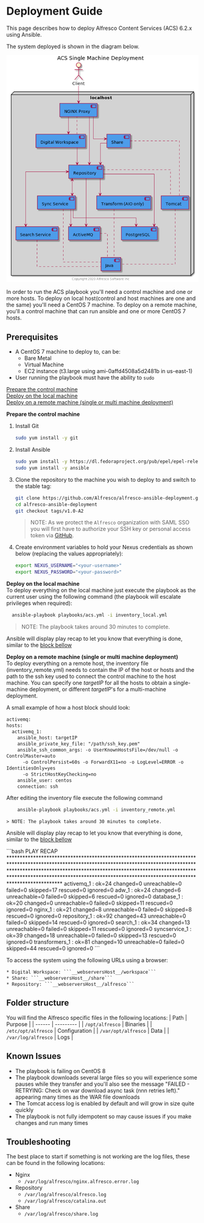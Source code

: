 # Deployment Guide

This page describes how to deploy Alfresco Content Services (ACS) 6.2.x using Ansible.

The system deployed is shown in the diagram below.

![Single Machine Deployment](./resources/acs-single-machine.png)


In order to run the ACS playbook you'll need a control machine and one or more hosts. To deploy on local host(control and host machines are one and the same) you'll need a CentOS 7 machine. To deploy on a remote machine, you'll a control machine that can run ansible and one or more CentOS 7 hosts.

## Prerequisites

* A CentOS 7 machine to deploy to, can be:
  * Bare Metal
  * Virtual Machine
  * EC2 instance (t3.large using ami-0affd4508a5d2481b in us-east-1)
* User running the playbook must have the ability to `sudo`


[Prepare the control machine](#prepare)   
[Deploy on the local machine](#local)  
[Deploy on a remote machine (single or multi machine deployment)](#remote) 


**<a name="prepare">Prepare the control machine**

1. Install Git

    ```bash
    sudo yum install -y git
    ```

2. Install Ansible

    ```bash
    sudo yum install -y https://dl.fedoraproject.org/pub/epel/epel-release-latest-7.noarch.rpm
    sudo yum install -y ansible
    ```

3. Clone the repository to the machine you wish to deploy to and switch to the stable tag:

    ```bash
    git clone https://github.com/Alfresco/alfresco-ansible-deployment.git
    cd alfresco-ansible-deployment
    git checkout tags/v1.0-A2
    ```

    > NOTE: As we protect the `Alfresco` organization with SAML SSO you will first have to authorize your SSH key or personal access token via [GitHub](https://github.com).

4. Create environment variables to hold your Nexus credentials as shown below (replacing the values appropriately):

    ```bash
    export NEXUS_USERNAME="<your-username>"
    export NEXUS_PASSWORD="<your-password>"
    ```

**<a name="local">Deploy on the local machine**  
To deploy everything on the local machine just execute the playbook as the current user using the following command (the playbook will escalate privileges when required):  

  ```bash
    ansible-playbook playbooks/acs.yml -i inventory_local.yml
  ```
> NOTE: The playbook takes around 30 minutes to complete.

Ansible will display play recap to let you know that everything is done, similar to the [block bellow](#recap)


**<a name="remote">Deploy on a remote machine (single or multi machine deployment)**  
To deploy everything on a remote host, the inventory file (inventory_remote.yml) needs to contain the IP of the host or hosts and the path to the ssh key used to connect the control machine to the host machine. You can specify one _targetIP_ for all the hosts to obtain a single-machine deployment, or different _targetIP_'s for a multi-machine deployment.

  A small example of how a host block should look:

```
activemq:
hosts:
  activemq_1:
    ansible_host: targetIP
    ansible_private_key_file: "/path/ssh_key.pem"
    ansible_ssh_common_args: -o UserKnownHostsFile=/dev/null -o ControlMaster=auto
      -o ControlPersist=60s -o ForwardX11=no -o LogLevel=ERROR -o IdentitiesOnly=yes
      -o StrictHostKeyChecking=no
    ansible_user: centos
    connection: ssh
```
   After editing the inventory file execute the following command

```bash
    ansible-playbook playbooks/acs.yml -i inventory_remote.yml
```

    > NOTE: The playbook takes around 30 minutes to complete.

Ansible will display play recap to let you know that everything is done, similar to the [block bellow](#recap)  

<a name="recap">
```bash  
PLAY RECAP *****************************************************************************************************************************************************************************************************************************************************************************************************************
activemq_1                 : ok=24   changed=0    unreachable=0    failed=0    skipped=17   rescued=0    ignored=0
adw_1                      : ok=24   changed=6    unreachable=0    failed=0    skipped=6    rescued=0    ignored=0
database_1                 : ok=20   changed=0    unreachable=0    failed=0    skipped=11   rescued=0    ignored=0
nginx_1                    : ok=21   changed=8    unreachable=0    failed=0    skipped=8    rescued=0    ignored=0
repository_1               : ok=92   changed=43   unreachable=0    failed=0    skipped=14   rescued=0    ignored=0
search_1                   : ok=34   changed=13   unreachable=0    failed=0    skipped=11   rescued=0    ignored=0
syncservice_1              : ok=39   changed=18   unreachable=0    failed=0    skipped=13   rescued=0    ignored=0
transformers_1             : ok=81   changed=10   unreachable=0    failed=0    skipped=44   rescued=0    ignored=0
```



To access the system using the following URLs using a browser:

    * Digital Workspace: ```__webserversHost__/workspace```
    * Share: ```__webserversHost__/share```
    * Repository: ```__webserversHost__/alfresco```

## Folder structure

You will find the Alfresco specific files in the following locations:
| Path   | Purpose   |
| ------ | --------- |
| ```/opt/alfresco```     | Binaries |
| ```/etc/opt/alfresco``` | Configuration |
| ```/var/opt/alfresco``` | Data |
| ```/var/log/alfresco``` | Logs |

## Known Issues

* The playbook is failing on CentOS 8
* The playbook downloads several large files so you will experience some pauses while they transfer and you'll also see the message "FAILED - RETRYING: Check on war download async task (nnn retries left)." appearing many times as the WAR file downloads
* The Tomcat access log is enabled by default and will grow in size quite quickly
* The playbook is not fully idempotent so may cause issues if you make changes and run many times

## Troubleshooting

The best place to start if something is not working are the log files, these can be found in the following locations:

* Nginx
  * `/var/log/alfresco/nginx.alfresco.error.log`
* Repository
  * `/var/log/alfresco/alfresco.log`
  * `/var/log/alfresco/catalina.out`
* Share
  * `/var/log/alfresco/share.log`
